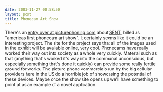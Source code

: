 ```yaml
---
date: 2003-11-27 00:58:50
layout: post
title: Phonecam Art Show
---
```


There's an [entry over at picturephoning.com](http://www.textually.org/picturephoning/archives/002411.htm) about [SENT](http://www.sentonline.com/), billed as "americas first phonecam art show". It certainly seems like it could be an interesting project. The site for the project says that all of the images used  in the exhibit will be available online, very cool. Phonecams have really worked their way out into society as a whole very quickly. Material such as that (anything that's worked it's way into the communal unconscious, but especially something that's done it quickly) can provide some really fertile ground for works. The picture phone commercials run by the big cellular providers here in the US do a horrible job of showcasing the potential of these devices. Maybe once the show site opens up we'll have something to point at as an example of a novel application.
